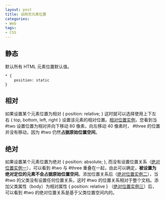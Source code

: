 ```yaml
---
layout: post
title: 谈网页元素位置
categories:
- Web
tags:
- CSS
---
```


## 静态
默认所有 HTML 元素位置默认值。

	* {
		position: static
	}

## 相对
如果设置某个元素位置为相对 { position: relative; } 这时就可以选择使用上下左右 { top, bottom, left, right } 设置该元素的相对位置。[相对位置实例](/articles/web-elements-position/position-relative.html)，您看到当 #two 设置位置为相对并向下移动 80 像素，向左移动 40 像素时， #three 的位置并没有移动，因为 #two 仍然**占据原始位置空间**。

## 绝对
如果设置某个元素位置为绝对 { position: absolute; }, 而没有设置位置关系（[绝对位置实例一](/articles/web-elements-position/position-absolute-1.html)），可以看到 #two 与 #three 重叠在一起，由此可以确定，**被设置为绝对定位的元素不会占据原始位置空间**。添加位置关系后（[绝对位置实例二](/articles/web-elements-position/position-absolute-2.html)），当 #two 的父类没有设置任何位置关系，这时 #two 的位置关系相对于整个文档。添加父类属性（body）为相对属性 { position: relative } （[绝对位置实例三](/articles/web-elements-position/position-absolute-3.html)）后，可以看到 #two 的绝对位置关系是基于父类位置空间内的。